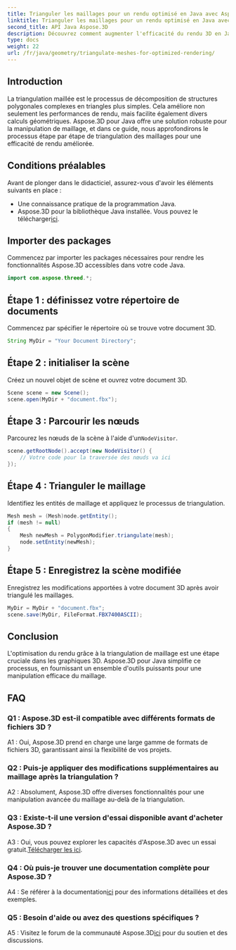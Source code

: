 ```yaml
---
title: Trianguler les maillages pour un rendu optimisé en Java avec Aspose.3D
linktitle: Trianguler les maillages pour un rendu optimisé en Java avec Aspose.3D
second_title: API Java Aspose.3D
description: Découvrez comment augmenter l'efficacité du rendu 3D en Java à l'aide d'Aspose.3D. Triangulez les mailles pour des performances optimales.
type: docs
weight: 22
url: /fr/java/geometry/triangulate-meshes-for-optimized-rendering/
---
```

## Introduction

La triangulation maillée est le processus de décomposition de structures polygonales complexes en triangles plus simples. Cela améliore non seulement les performances de rendu, mais facilite également divers calculs géométriques. Aspose.3D pour Java offre une solution robuste pour la manipulation de maillage, et dans ce guide, nous approfondirons le processus étape par étape de triangulation des maillages pour une efficacité de rendu améliorée.

## Conditions préalables

Avant de plonger dans le didacticiel, assurez-vous d'avoir les éléments suivants en place :

- Une connaissance pratique de la programmation Java.
-  Aspose.3D pour la bibliothèque Java installée. Vous pouvez le télécharger[ici](https://releases.aspose.com/3d/java/).

## Importer des packages

Commencez par importer les packages nécessaires pour rendre les fonctionnalités Aspose.3D accessibles dans votre code Java.

```java
import com.aspose.threed.*;
```

## Étape 1 : définissez votre répertoire de documents

Commencez par spécifier le répertoire où se trouve votre document 3D.

```java
String MyDir = "Your Document Directory";
```

## Étape 2 : initialiser la scène

Créez un nouvel objet de scène et ouvrez votre document 3D.

```java
Scene scene = new Scene();
scene.open(MyDir + "document.fbx");
```

## Étape 3 : Parcourir les nœuds

 Parcourez les nœuds de la scène à l'aide d'un`NodeVisitor`.

```java
scene.getRootNode().accept(new NodeVisitor() {
    // Votre code pour la traversée des nœuds va ici
});
```

## Étape 4 : Trianguler le maillage

Identifiez les entités de maillage et appliquez le processus de triangulation.

```java
Mesh mesh = (Mesh)node.getEntity();
if (mesh != null)
{
    Mesh newMesh = PolygonModifier.triangulate(mesh);
    node.setEntity(newMesh);
}
```

## Étape 5 : Enregistrez la scène modifiée

Enregistrez les modifications apportées à votre document 3D après avoir triangulé les maillages.

```java
MyDir = MyDir + "document.fbx";
scene.save(MyDir, FileFormat.FBX7400ASCII);
```

## Conclusion

L'optimisation du rendu grâce à la triangulation de maillage est une étape cruciale dans les graphiques 3D. Aspose.3D pour Java simplifie ce processus, en fournissant un ensemble d'outils puissants pour une manipulation efficace du maillage.

## FAQ

### Q1 : Aspose.3D est-il compatible avec différents formats de fichiers 3D ?

A1 : Oui, Aspose.3D prend en charge une large gamme de formats de fichiers 3D, garantissant ainsi la flexibilité de vos projets.

### Q2 : Puis-je appliquer des modifications supplémentaires au maillage après la triangulation ?

A2 : Absolument, Aspose.3D offre diverses fonctionnalités pour une manipulation avancée du maillage au-delà de la triangulation.

### Q3 : Existe-t-il une version d'essai disponible avant d'acheter Aspose.3D ?

 A3 : Oui, vous pouvez explorer les capacités d'Aspose.3D avec un essai gratuit.[Télécharger les ici](https://releases.aspose.com/).

### Q4 : Où puis-je trouver une documentation complète pour Aspose.3D ?

 A4 : Se référer à la documentation[ici](https://reference.aspose.com/3d/java/) pour des informations détaillées et des exemples.

### Q5 : Besoin d'aide ou avez des questions spécifiques ?

 A5 : Visitez le forum de la communauté Aspose.3D[ici](https://forum.aspose.com/c/3d/18) pour du soutien et des discussions.
